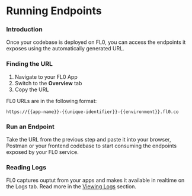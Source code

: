 # Running Endpoints

### Introduction

Once your codebase is deployed on FL0, you can access the endpoints it exposes using the automatically generated URL.

### Finding the URL

1. Navigate to your FL0 App
2. Switch to the **Overview** tab
3. Copy the URL

FL0 URLs are in the  following format:

```
https://{{app-name}}-{{unique-identifier}}-{{environment}}.fl0.co
```

### Run an Endpoint

Take the URL from the previous step and paste it into your browser, Postman or your frontend codebase to start consuming the endpoints exposed by your FL0 service.

### Reading Logs

FL0 captures ouptut from your apps and makes it available in realtime on the Logs tab. Read more in the [Viewing Logs](../platform/apps.md#viewing-logs) section.

